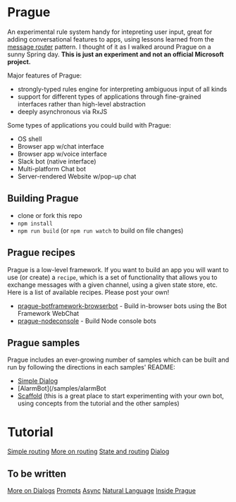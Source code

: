 # Prague

An experimental rule system handy for intepreting user input, great for adding conversational features to apps, using lessons learned from the [message router](http://www.enterpriseintegrationpatterns.com/patterns/messaging/MessageRoutingIntro.html) pattern. I thought of it as I walked around Prague on a sunny Spring day. **This is just an experiment and not an official Microsoft project.**

Major features of Prague:
* strongly-typed rules engine for interpreting ambiguous input of all kinds
* support for different types of applications through fine-grained interfaces rather than high-level abstraction
* deeply asynchronous via RxJS

Some types of applications you could build with Prague:
* OS shell
* Browser app w/chat interface
* Browser app w/voice interface
* Slack bot (native interface)
* Multi-platform Chat bot
* Server-rendered Website w/pop-up chat

## Building Prague

* clone or fork this repo
* `npm install`
* `npm run build` (or `npm run watch` to build on file changes)

## Prague recipes

Prague is a low-level framework. If you want to build an app you will want to use (or create) a `recipe`, which is a set of functionality that allows you to exchange messages with a given channel, using a given state store, etc. Here is a list of available recipes. Please post your own!

* [prague-botframework-browserbot](https://www.npmjs.com/package/prague-botframework-browserbot) - Build in-browser bots using the Bot Framework WebChat
* [prague-nodeconsole](https://www.npmjs.com/package/prague-nodeconsole) - Build Node console bots

## Prague samples

Prague includes an ever-growing number of samples which can be built and run by following the directions in each samples' README:

* [Simple Dialog](/samples/simple-dialog)
* [AlarmBot](/samples/alarmBot
* [Scaffold](/samples/scaffold) (this is a great place to start experimenting with your own bot, using concepts from the tutorial and the other samples)

# Tutorial

[Simple routing](docs/Simple.md)
[More on routing](docs/MoreRouters.md)
[State and routing](docs/State.md)
[Dialog](docs/Dialogs.md)

## To be written

[More on Dialogs](docs/MoreDialogs.md)
[Prompts](docs/Prompts.md)
[Async](docs/Async.md)
[Natural Language](docs/NLP.md)
[Inside Prague](docs/Inside.md)
